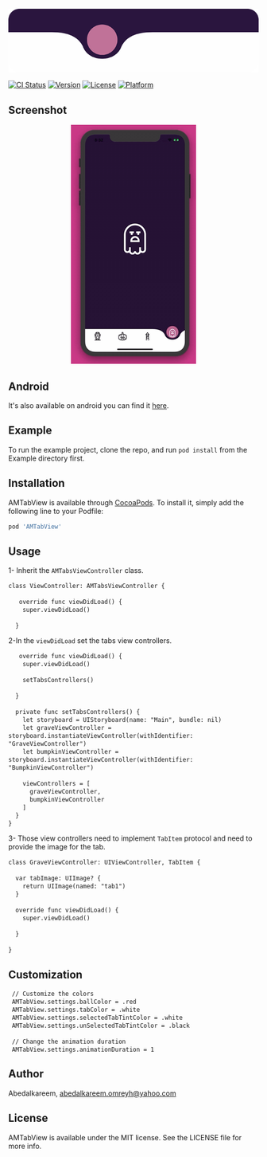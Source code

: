 <p align="center">
 <img src="https://raw.githubusercontent.com/Abedalkareem/AMTabView/master/tabviewlogo.png"  >
</p>

[![CI Status](https://img.shields.io/travis/Abedalkareem/AMTabView.svg?style=flat)](https://travis-ci.org/Abedalkareem/AMTabView)
[![Version](https://img.shields.io/cocoapods/v/AMTabView.svg?style=flat)](https://cocoapods.org/pods/AMTabView)
[![License](https://img.shields.io/cocoapods/l/AMTabView.svg?style=flat)](https://cocoapods.org/pods/AMTabView)
[![Platform](https://img.shields.io/cocoapods/p/AMTabView.svg?style=flat)](https://cocoapods.org/pods/AMTabView)

## Screenshot
<p align="center">
 <img src="https://raw.githubusercontent.com/Abedalkareem/AMTabView/master/screenshot.gif"  >
</p>

## Android

It's also available on android you can find it [here](https://github.com/Abedalkareem/AMTabView-Android).

## Example

To run the example project, clone the repo, and run `pod install` from the Example directory first.

## Installation

AMTabView is available through [CocoaPods](https://cocoapods.org). To install
it, simply add the following line to your Podfile:

```ruby
pod 'AMTabView'
```

## Usage

1- Inherit the `AMTabsViewController` class.
```
class ViewController: AMTabsViewController {

   override func viewDidLoad() {
    super.viewDidLoad()

  }
```

2-In the `viewDidLoad` set the tabs view controllers.

```
   override func viewDidLoad() {
    super.viewDidLoad()

    setTabsControllers()

  }

  private func setTabsControllers() {
    let storyboard = UIStoryboard(name: "Main", bundle: nil)
    let graveViewController = storyboard.instantiateViewController(withIdentifier: "GraveViewController")
    let bumpkinViewController = storyboard.instantiateViewController(withIdentifier: "BumpkinViewController")

    viewControllers = [
      graveViewController,
      bumpkinViewController
    ]
  }
}
```
3- Those view controllers need to implement `TabItem` protocol and need to provide the image for the tab.

```
class GraveViewController: UIViewController, TabItem {

  var tabImage: UIImage? {
    return UIImage(named: "tab1")
  }

  override func viewDidLoad() {
    super.viewDidLoad()

  }

}
```

## Customization

```
 // Customize the colors
 AMTabView.settings.ballColor = .red
 AMTabView.settings.tabColor = .white
 AMTabView.settings.selectedTabTintColor = .white
 AMTabView.settings.unSelectedTabTintColor = .black

 // Change the animation duration
 AMTabView.settings.animationDuration = 1
```

## Author

Abedalkareem, abedalkareem.omreyh@yahoo.com

## License

AMTabView is available under the MIT license. See the LICENSE file for more info.
